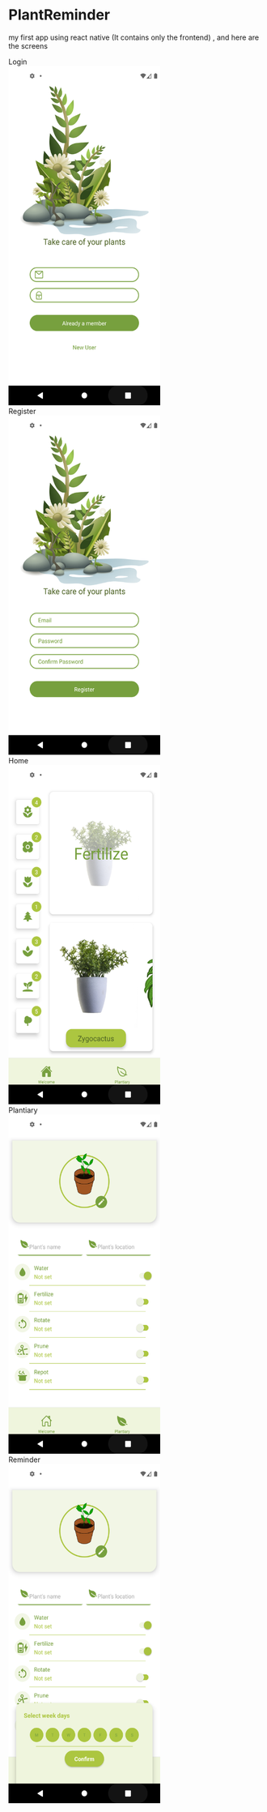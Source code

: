 # PlantReminder
my first app using react native (It contains only the frontend) , and here are the screens

Login
<br>
<img src="https://github.com/leilahelhajjamy/PlantReminder/blob/main/src/images/PlantNow/login.png" width="300" height="670"><br>
Register<br>
<img src="https://github.com/leilahelhajjamy/PlantReminder/blob/main/src/images/PlantNow/register.png" width="300" height="670"><br>
Home<br>
<img src="https://github.com/leilahelhajjamy/PlantReminder/blob/main/src/images/PlantNow/home.png" width="300" height="670"><br>
Plantiary<br>
<img src="https://github.com/leilahelhajjamy/PlantReminder/blob/main/src/images/PlantNow/plantiary.png" width="300" height="670"><br>
Reminder<br>
<img src="https://github.com/leilahelhajjamy/PlantReminder/blob/main/src/images/PlantNow/reminder.png" width="300" height="670">
